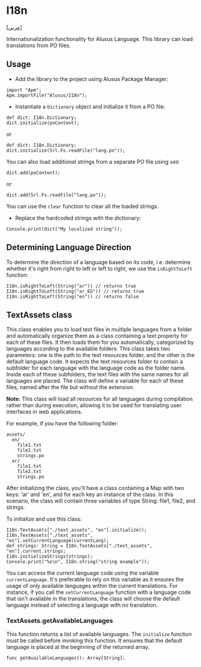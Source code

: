 # I18n
[[عربي]](readme.ar.md)

Internationalization functionality for Alusus Language. This library can load translations from PO
files.

## Usage

* Add the library to the project using Alusus Package Manager:

```
import "Apm";
Apm.importFile("Alusus/I18n");
```

* Instantiate a `Dictionary` object and initialize it from a PO file:

```
def dict: I18n.Dictionary;
dict.initialize(poContent);
```

or

```
def dict: I18n.Dictionary;
dict.initialize(Srl.Fs.readFile("lang.po"));
```

You can also load additional strings from a separate PO file using `add`:

```
dict.add(poContent);
```

or

```
dict.add(Srl.Fs.readFile("lang.po"));
```

You can use the `clear` function to clear all the loaded strings.

* Replace the hardcoded strings with the dictionary:

```
Console.print(dict("My localized string"));
```

## Determining Language Direction

To determine the direction of a language based on its code, i.e. determine whether it's right from right to left or
left to right, we use the `isRightToLeft` function:

```
I18n.isRightToLeft(String("ar")) // returns true
I18n.isRightToLeft(String("ar_EG")) // returns true
I18n.isRightToLeft(String("en")) // returns false
```

## TextAssets class

This class enables you to load text files in multiple languages from a folder and automatically
organize them as a class containing a text property for each of these files. It then loads them
for you automatically, categorized by languages according to the available folders. This class
takes two parameters: one is the path to the text resources folder, and the other is the default
language code. It expects the text resources folder to contain a subfolder for each language with
the language code as the folder name. Inside each of these subfolders, the text files with the same
names for all languages are placed. The class will define a variable for each of these files, named
after the file but without the extension.

**Note:**
This class will load all resources for all languages during compilation rather than during
execution, allowing it to be used for translating user interfaces in web applications.

For example, if you have the following folder:

```
assets/
  en/
    file1.txt
    file2.txt
    strings.po
  ar/
    file1.txt
    file2.txt
    strings.po
```

After initializing the class, you'll have a class containing a Map with two keys: 'ar' and 'en',
and for each key an instance of the class. In this scenario, the class will contain three variables
of type String: file1, file2, and strings.

To initialize and use this class:

```
I18n.TextAssets["./text_assets", "en"].initialize();
I18n.TextAssets["./text_assets", "en"].setCurrentLanguage(currentLang);
def strings: String = I18n.TextAssets["./text_assets", "en"].current.strings;
I18n.initializeStrings(strings);
Console.print("%s\n", I18n.string("string example"));
```

You can access the current language code using the variable `currentLanguage`. It's preferable to
rely on this variable as it ensures the usage of only available languages within the current
translations. For instance, if you call the `setCurrentLanguage` function with a language code
that isn't available in the translations, the class will choose the default language instead of
selecting a language with no translation.

### TextAssets.getAvailableLanguages

This function returns a list of available languages. The `initialize` function must be called before
invoking this function. It ensures that the default language is placed at the beginning of the
returned array.

```
func getAvailableLanguages(): Array[String];
```



